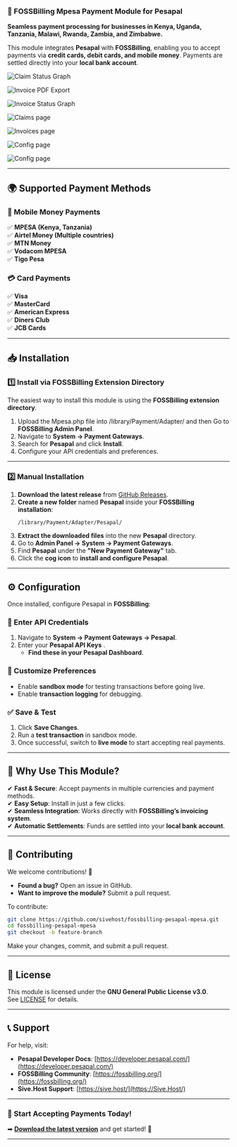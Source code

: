 ### **📌 FOSSBilling Mpesa Payment Module for Pesapal**  
**Seamless payment processing for businesses in Kenya, Uganda, Tanzania, Malawi, Rwanda, Zambia, and Zimbabwe.**  

This module integrates **Pesapal** with **FOSSBilling**, enabling you to accept payments via **credit cards, debit cards, and mobile money**. Payments are settled directly into your **local bank account**.

![Claim Status Graph](https://github.com/sivehost/fossbilling-pesapal-mpesa/blob/main/pAccount.png?raw=true)

![Invoice PDF Export](https://github.com/sivehost/fossbilling-pesapal-mpesa/blob/main/pcard.png?raw=true)

![Invoice Status Graph](https://github.com/sivehost/fossbilling-pesapal-mpesa/blob/main/pCart.png?raw=true)

![Claims page](https://github.com/sivehost/fossbilling-pesapal-mpesa/blob/main/PChoose.png?raw=true)

![Invoices page](https://github.com/sivehost/fossbilling-pesapal-mpesa/blob/main/pConfig.png?raw=true)

![Config page](https://github.com/sivehost/fossbilling-pesapal-mpesa/blob/main/pPayNow.png?raw=true)

![Config page](https://github.com/sivehost/fossbilling-pesapal-mpesa/blob/main/pPayWithMpesa.png?raw=true)

---

## **🌍 Supported Payment Methods**
### **📲 Mobile Money Payments**
✅ **MPESA (Kenya, Tanzania)**  
✅ **Airtel Money (Multiple countries)**  
✅ **MTN Money**  
✅ **Vodacom MPESA**  
✅ **Tigo Pesa**  

### **💳 Card Payments**
✅ **Visa**  
✅ **MasterCard**  
✅ **American Express**  
✅ **Diners Club**  
✅ **JCB Cards**  

---

## **📥 Installation**
### **1️⃣ Install via FOSSBilling Extension Directory**
The easiest way to install this module is using the **FOSSBilling extension directory**.  
1. Upload the Mpesa.php file into /library/Payment/Adapter/ and then Go to **FOSSBilling Admin Panel**.  
2. Navigate to **System → Payment Gateways**.  
3. Search for **Pesapal** and click **Install**.  
4. Configure your API credentials and preferences.  

---

### **2️⃣ Manual Installation**
1. **Download the latest release** from [GitHub Releases](https://github.com/sivehost/fossbilling-pesapal-mpesa/releases).  
2. **Create a new folder** named **Pesapal** inside your **FOSSBilling installation**:  
   ```
   /library/Payment/Adapter/Pesapal/
   ```
3. **Extract the downloaded files** into the new **Pesapal** directory.  
4. Go to **Admin Panel → System → Payment Gateways**.  
5. Find **Pesapal** under the **"New Payment Gateway"** tab.  
6. Click the **cog icon** to **install and configure Pesapal**.  

---

## **⚙️ Configuration**
Once installed, configure Pesapal in **FOSSBilling**:  

### **🔑 Enter API Credentials**
1. Navigate to **System → Payment Gateways → Pesapal**.  
2. Enter your **Pesapal API Keys** .  
   - **Find these in your Pesapal Dashboard**.  

### **🔧 Customize Preferences**
- Enable **sandbox mode** for testing transactions before going live.  
- Enable **transaction logging** for debugging.  

### **✅ Save & Test**
1. Click **Save Changes**.  
2. Run a **test transaction** in sandbox mode.  
3. Once successful, switch to **live mode** to start accepting real payments.  

---

## **🚀 Why Use This Module?**
✔ **Fast & Secure**: Accept payments in multiple currencies and payment methods.  
✔ **Easy Setup**: Install in just a few clicks.  
✔ **Seamless Integration**: Works directly with **FOSSBilling’s invoicing system**.  
✔ **Automatic Settlements**: Funds are settled into your **local bank account**.  

---

## **🤝 Contributing**
We welcome contributions! 🚀  
- **Found a bug?** Open an issue in GitHub.  
- **Want to improve the module?** Submit a pull request.  

To contribute:  
```bash
git clone https://github.com/sivehost/fossbilling-pesapal-mpesa.git
cd fossbilling-pesapal-mpesa
git checkout -b feature-branch
```
Make your changes, commit, and submit a pull request.

---

## **📜 License**
This module is licensed under the **GNU General Public License v3.0**.  
See [LICENSE](https://github.com/sivehost/fossbilling-pesapal-mpesa/blob/main/LICENSE) for details.

---

## **📞 Support**
For help, visit:  
- **Pesapal Developer Docs**: [https://developer.pesapal.com/](https://developer.pesapal.com/)  
- **FOSSBilling Community**: [https://fossbilling.org/](https://fossbilling.org/)  
- **Sive.Host Support**: [https://sive.host/](https://Sive.Host/)  

---

### **📢 Start Accepting Payments Today!**
➡ **[Download the latest version](https://github.com/sivehost/fossbilling-pesapal-mpesa/releases)** and get started! 🚀  

---

